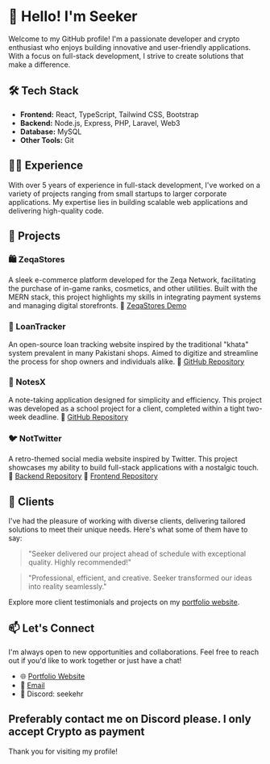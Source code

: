 # 👋 Hello! I'm Seeker

Welcome to my GitHub profile! I'm a passionate developer and crypto enthusiast who enjoys building innovative and user-friendly applications. With a focus on full-stack development, I strive to create solutions that make a difference.

## 🛠️ Tech Stack

- **Frontend:** React, TypeScript, Tailwind CSS, Bootstrap
- **Backend:** Node.js, Express, PHP, Laravel, Web3
- **Database:** MySQL
- **Other Tools:** Git

## 🧑‍💼 Experience

With over 5 years of experience in full-stack development, I've worked on a variety of projects ranging from small startups to larger corporate applications. My expertise lies in building scalable web applications and delivering high-quality code.

## 🚀 Projects

### 🛍️ ZeqaStores
A sleek e-commerce platform developed for the Zeqa Network, facilitating the purchase of in-game ranks, cosmetics, and other utilities. Built with the MERN stack, this project highlights my skills in integrating payment systems and managing digital storefronts.
🔗 [ZeqaStores Demo](https://youtu.be/SAvNmzm9Q64?si=YlYbZTYCVNIMiwgd)

### 🧾 LoanTracker
An open-source loan tracking website inspired by the traditional "khata" system prevalent in many Pakistani shops. Aimed to digitize and streamline the process for shop owners and individuals alike.
🔗 [GitHub Repository](https://github.com/seekehr/LoanTracker)

### 📝 NotesX
A note-taking application designed for simplicity and efficiency. This project was developed as a school project for a client, completed within a tight two-week deadline.
🔗 [GitHub Repository](https://github.com/seekehr/NotesX)

### 🐦 NotTwitter
A retro-themed social media website inspired by Twitter. This project showcases my ability to build full-stack applications with a nostalgic touch.
🔗 [Backend Repository](https://github.com/seekehr/NotTwitter)
🔗 [Frontend Repository](https://github.com/seekehr/NotTwitterFront)

## 🤝 Clients

I've had the pleasure of working with diverse clients, delivering tailored solutions to meet their unique needs. Here's what some of them have to say:

> "Seeker delivered our project ahead of schedule with exceptional quality. Highly recommended!"

> "Professional, efficient, and creative. Seeker transformed our ideas into reality seamlessly."

Explore more client testimonials and projects on my [portfolio website](https://seekehr.github.io/clients.html).

## 📫 Let's Connect

I'm always open to new opportunities and collaborations. Feel free to reach out if you'd like to work together or just have a chat!

- 🌐 [Portfolio Website](https://seekehr.github.io)
- 📧 [Email](mailto:grouchyseeker@gmail.com)
- 💼 Discord: seekehr

**Preferably contact me on Discord please. I only accept Crypto as payment**
---

Thank you for visiting my profile!
